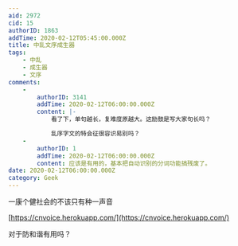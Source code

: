 ```yaml
---
aid: 2972
cid: 15
authorID: 1863
addTime: 2020-02-12T05:45:00.000Z
title: 中乱文序成生器
tags:
    - 中乱
    - 成生器
    - 文序
comments:
    -
        authorID: 3141
        addTime: 2020-02-12T06:00:00.000Z
        content: |-
            看了下，单句越长，复难度原越大。这励鼓是写大家句长吗？

            乱序字文的特会征很容识易别吗？
    -
        authorID: 1
        addTime: 2020-02-12T06:00:00.000Z
        content: 应该是有用的，基本把自动识别的分词功能搞残废了。
date: 2020-02-12T06:00:00.000Z
category: Geek
---
```


一康个健社会的不该只有种一声音

[https://cnvoice.herokuapp.com/](https://cnvoice.herokuapp.com/)

对于防和谐有用吗？
